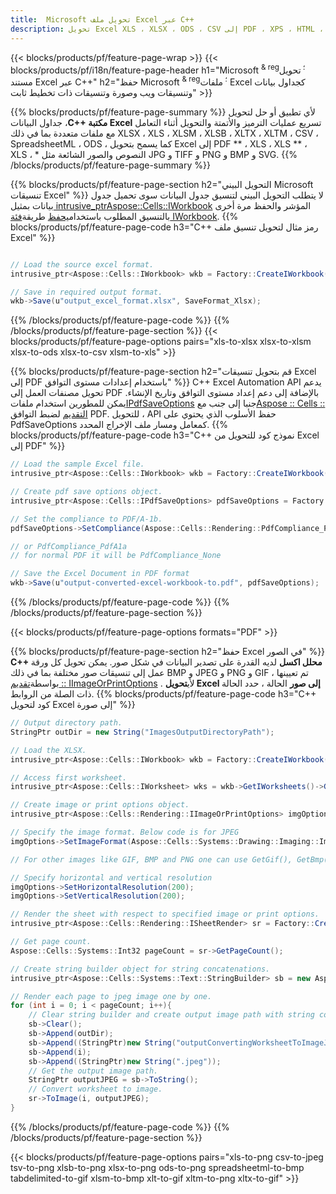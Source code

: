 ```yaml
---
title:  Microsoft تحويل ملف Excel عبر C++
description: تحويل Excel XLS ، XLSX ، ODS ، CSV إلى PDF ، XPS ، HTML ، JPEG وغيرها من التنسيقات ذات الأسطر القليلة فقط من C++ كود.
---
```

{{< blocks/products/pf/feature-page-wrap >}}
{{< blocks/products/pf/i18n/feature-page-header h1="Microsoft <sup> & reg؛ </sup> تحويل مستند Excel عبر C++" h2="حفظ Microsoft <sup> & reg؛ </sup> ملفات Excel كجداول بيانات وتنسيقات ويب وصورة وتنسيقات ذات تخطيط ثابت" >}}

{{% blocks/products/pf/feature-page-summary %}}
 لأي تطبيق أو حل لتحويل جداول البيانات ،**C++ مكتبة Excel** تسريع عمليات الترميز والأتمتة والتحويل أثناء التعامل مع ملفات متعددة بما في ذلك XLSX ، XLS ، XLSM ، XLSB ، XLTX ، XLTM ، CSV ، SpreadsheetML ، ODS ، كما يسمح بتحويل Excel إلى PDF ** ، XLS ، XLS ** ، XLS ، * النصوص والصور الشائعة مثل JPG و TIFF و PNG و BMP و SVG.
{{% /blocks/products/pf/feature-page-summary %}}

{{% blocks/products/pf/feature-page-section h2="التحويل البيني Microsoft تنسيقات Excel" %}}
 لا يتطلب التحويل البيني لتنسيق جدول البيانات سوى تحميل جدول بيانات بمثيل[ intrusive_ptr<Aspose::Cells::IWorkbook>](https://reference.aspose.com/cells/cpp/class/aspose.cells.i_workbook) المؤشر والحفظ مرة أخرى بالتنسيق المطلوب باستخدام[يحفظ](https://reference.aspose.com/cells/cpp/class/aspose.cells.i_workbook#a9460f52a2dec8f4bf623a4905167d997) طريقة[فئة IWorkbook](https://reference.aspose.com/cells/cpp/class/aspose.cells.i_workbook).
{{% blocks/products/pf/feature-page-code h3="C++ رمز مثال لتحويل تنسيق ملف Excel" %}}

```cs

// Load the source excel format.
intrusive_ptr<Aspose::Cells::IWorkbook> wkb = Factory::CreateIWorkbook(u"src_excel_file.xls");

// Save in required output format.
wkb->Save(u"output_excel_format.xlsx", SaveFormat_Xlsx);

```
{{% /blocks/products/pf/feature-page-code %}}
{{% /blocks/products/pf/feature-page-section %}}
{{< blocks/products/pf/feature-page-options pairs="xls-to-xlsx xlsx-to-xlsm xlsx-to-ods xlsx-to-csv xlsm-to-xls" >}}


{{% blocks/products/pf/feature-page-section h2="قم بتحويل تنسيقات Excel إلى PDF باستخدام إعدادات مستوى التوافق" %}}
 C++ Excel Automation API يدعم تحويل مصنفات العمل إلى PDF بالإضافة إلى دعم إعداد مستوى التوافق وتاريخ الإنشاء. يمكن للمطورين استخدام ملفات[IPdfSaveOptions](https://reference.aspose.com/cells/cpp/class/aspose.cells.i_pdf_save_options) جنبا إلى جنب مع[Aspose :: Cells :: التقديم](https://reference.aspose.com/cells/cpp/namespace/aspose.cells.rendering) لضبط التوافق PDF. للتحويل ، API حفظ الأسلوب الذي يحتوي على PdfSaveOptions كمعامل ومسار ملف الإخراج المحدد.
{{% blocks/products/pf/feature-page-code h3="C++ نموذج كود للتحويل من Excel إلى PDF" %}}

```cs
// Load the sample Excel file.
intrusive_ptr<Aspose::Cells::IWorkbook> wkb = Factory::CreateIWorkbook(u"sample-convert-excel-to.pdf");

// Create pdf save options object.
intrusive_ptr<Aspose::Cells::IPdfSaveOptions> pdfSaveOptions = Factory::CreateIPdfSaveOptions();

// Set the compliance to PDF/A-1b.
pdfSaveOptions->SetCompliance(Aspose::Cells::Rendering::PdfCompliance_PdfA1b);

// or PdfCompliance_PdfA1a 
// for normal PDF it will be PdfCompliance_None

// Save the Excel Document in PDF format
wkb->Save(u"output-converted-excel-workbook-to.pdf", pdfSaveOptions);


```
{{% /blocks/products/pf/feature-page-code %}}
{{% /blocks/products/pf/feature-page-section %}}

{{< blocks/products/pf/feature-page-options formats="PDF" >}}

{{% blocks/products/pf/feature-page-section h2="حفظ Excel في الصور" %}}
**C++ محلل اكسل** لديه القدرة على تصدير البيانات في شكل صور. يمكن تحويل كل ورقة عمل إلى تنسيقات صور مختلفة بما في ذلك BMP و JPEG و PNG و GIF ، تم تعيينها بواسطة[تقديم :: IImageOrPrintOptions](https://reference.aspose.com/cells/cpp/class/aspose.cells.rendering.i_image_or_print_options) . لأي**تحويل Excel إلى صور** الحالة ، حدد الحالة ذات الصلة من الروابط.
{{% blocks/products/pf/feature-page-code h3="C++ كود لتحويل Excel إلى صورة" %}}

```cs
// Output directory path.
StringPtr outDir = new String("ImagesOutputDirectoryPath");

// Load the XLSX.
intrusive_ptr<Aspose::Cells::IWorkbook> wkb = Factory::CreateIWorkbook(u"source-excel-file.xlsx");

// Access first worksheet.
intrusive_ptr<Aspose::Cells::IWorksheet> wks = wkb->GetIWorksheets()->GetObjectByIndex(0);

// Create image or print options object.
intrusive_ptr<Aspose::Cells::Rendering::IImageOrPrintOptions> imgOptions = Factory::CreateIImageOrPrintOptions();

// Specify the image format. Below code is for JPEG
imgOptions->SetImageFormat(Aspose::Cells::Systems::Drawing::Imaging::ImageFormat::GetJpeg());

// For other images like GIF, BMP and PNG one can use GetGif(), GetBmp() and GetPng() respectively 

// Specify horizontal and vertical resolution
imgOptions->SetHorizontalResolution(200);
imgOptions->SetVerticalResolution(200);

// Render the sheet with respect to specified image or print options.
intrusive_ptr<Aspose::Cells::Rendering::ISheetRender> sr = Factory::CreateISheetRender(wks, imgOptions);

// Get page count.
Aspose::Cells::Systems::Int32 pageCount = sr->GetPageCount();

// Create string builder object for string concatenations.
intrusive_ptr<Aspose::Cells::Systems::Text::StringBuilder> sb = new Aspose::Cells::Systems::Text::StringBuilder();

// Render each page to jpeg image one by one.
for (int i = 0; i < pageCount; i++){
	// Clear string builder and create output image path with string concatenations.
	sb->Clear();
	sb->Append(outDir);
	sb->Append((StringPtr)new String("outputConvertingWorksheetToImageJPEG_"));
	sb->Append(i);
	sb->Append((StringPtr)new String(".jpeg"));
	// Get the output image path.
	StringPtr outputJPEG = sb->ToString();
	// Convert worksheet to image.
	sr->ToImage(i, outputJPEG);
}
```
{{% /blocks/products/pf/feature-page-code %}}
{{% /blocks/products/pf/feature-page-section %}}

{{< blocks/products/pf/feature-page-options pairs="xls-to-png csv-to-jpeg tsv-to-png xlsb-to-png xlsx-to-png ods-to-png spreadsheetml-to-bmp tabdelimited-to-gif xlsm-to-bmp xlt-to-gif xltm-to-png xltx-to-gif" >}}
